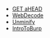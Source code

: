 - [GET aHEAD](./GET_aHEAD.md)
- [WebDecode](./WebDecode.md)
- [Unminify](./Unminify.md)
- [IntroToBurp](./IntroToBurp.md)
